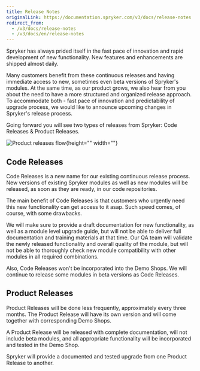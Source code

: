 ```yaml
---
title: Release Notes
originalLink: https://documentation.spryker.com/v3/docs/release-notes
redirect_from:
  - /v3/docs/release-notes
  - /v3/docs/en/release-notes
---
```


<!--
Here you can find the latest release notes and archived content. 

Due to the nature of Spryker Commerce OS, we have releases nearly every day. Once or twice a month we aggregate this information into release notes and publish release information to out academy and our mailing list. 

For more information about our release process see: [Atomic Releases](https://spryker.com/blog/sprykers-atomic-releases).

## Latest
Click on one of the links in the menu on the right to view release information.
-->

Spryker has always prided itself in the fast pace of innovation and rapid development of new functionality. New features and enhancements are shipped almost daily.

Many customers benefit from these continuous releases and having  immediate access to new, sometimes even beta versions of Spryker's modules. At the same time, as our product grows, we also hear from you about the need to have a more structured and organized release approach. To accommodate both - fast pace of innovation and predictability of upgrade process, we would like to announce upcoming changes in Spryker's release process.

Going forward you will see two types of releases from Spryker: Code Releases &amp; Product Releases.

![Product releases flow](https://spryker.s3.eu-central-1.amazonaws.com/docs/About/Releases/Release+notes/image2018-8-10_17-10-26.png){height="" width=""}

## Code Releases
Code Releases is a new name for our existing continuous release process. New versions of existing Spryker modules as well as new modules will be released, as soon as they are ready, in our code repositories.

The main benefit of Code Releases is that customers who urgently need this new functionality can get access to it asap. Such speed comes, of course, with some drawbacks.

We will make sure to provide a draft documentation for new functionality, as well as a module level upgrade guide, but will not be able to deliver full documentation and training materials at that time. Our QA team will validate the newly released functionality and overall quality of the module, but will not be able to thoroughly check new module compatibility with other modules in all required combinations.

Also, Code Releases won't be incorporated into the Demo Shops. We will continue to release some modules in beta versions as Code Releases.

## Product Releases
Product Releases will be done less frequently, approximately every three months. The Product Release will have its own version and will come together with corresponding Demo Shops.

A Product Release will be released with complete documentation, will not include beta modules, and all appropriate functionality will be incorporated and tested in the Demo Shop.

Spryker will provide a documented and tested upgrade from one Product Release to another.

